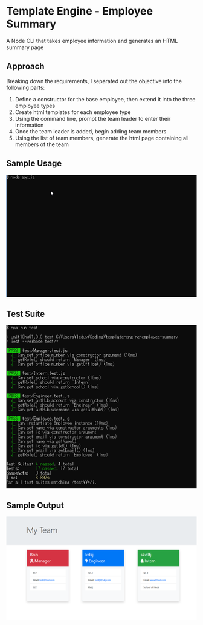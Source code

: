 # Template Engine - Employee Summary
A Node CLI that takes employee information and generates an HTML summary page

## Approach
Breaking down the requirements, I separated out the objective into the following parts:
1. Define a constructor for the base employee, then extend it into the three employee types
2. Create html templates for each employee type
3. Using the command line, prompt the team leader to enter their information
4. Once the team leader is added, begin adding team members
5. Using the list of team members, generate the html page containing all members of the team

## Sample Usage
![](node_example.gif)
## Test Suite
![](cmd_test.png)
## Sample Output
![](html_generated.png)